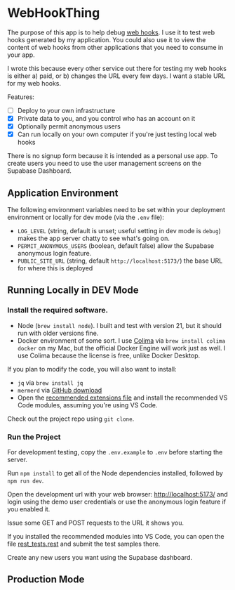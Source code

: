 # WebHookThing

The purpose of this app is to help debug [web hooks](https://en.wikipedia.org/wiki/Webhook). I use it to test web hooks generated by my application. You could also use it to view the content of web hooks from other applications that you need to consume in your app.

I wrote this because every other service out there for testing my web hooks is either a) paid, or b) changes the URL every few days. I want a stable URL for my web hooks.

Features:

- [ ] Deploy to your own infrastructure
- [x] Private data to you, and you control who has an account on it
- [x] Optionally permit anonymous users
- [x] Can run locally on your own computer if you're just testing local web hooks

There is no signup form because it is intended as a personal use app. To create users you need to use the user management screens on the Supabase Dashboard.

## Application Environment

The following environment variables need to be set within your deployment environment or locally for dev mode (via the `.env` file):

- `LOG_LEVEL` (string, default is unset; useful setting in dev mode is `debug`) makes the app server chatty to see what's going on.
- `PERMIT_ANONYMOUS_USERS` (boolean, default false) allow the Supabase anonymous login feature.
- `PUBLIC_SITE_URL` (string, default `http://localhost:5173/`) the base URL for where this is deployed

## Running Locally in DEV Mode

### Install the required software.

- Node (`brew install node`). I built and test with version 21, but it should run with older versions fine.
- Docker environment of some sort. I use [Colima](https://github.com/abiosoft/colima) via `brew install colima docker` on my Mac, but the official Docker Engine will work just as well. I use Colima because the license is free, unlike Docker Desktop.

If you plan to modify the code, you will also want to install:

- `jq` via `brew install jq`
- `mermerd` via [GitHub download](https://github.com/KarnerTh/mermerd)
- Open the [recommended extensions file](./.vscode/extensions.json) and install the recommended VS Code modules, assuming you're using VS Code.

Check out the project repo using `git clone`.

### Run the Project

For development testing, copy the `.env.example` to `.env` before starting the server.

Run `npm install` to get all of the Node dependencies installed, followed by `npm run dev`.

Open the development url with your web browser: [http://localhost:5173/](http://localhost:5173/) and login using the demo user credentials or use the anonymous login feature if you enabled it.

Issue some GET and POST requests to the URL it shows you.

If you installed the recommended modules into VS Code, you can open the file [rest_tests.rest](./__tests__/rest_tests.rest) and submit the test samples there.

Create any new users you want using the Supabase dashboard.

## Production Mode
